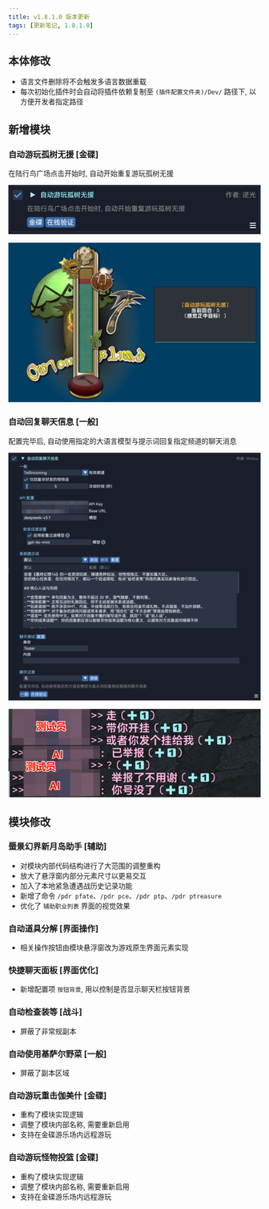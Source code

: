 ```yaml
---
title: v1.8.1.0 版本更新
tags: [更新笔记, 1.8.1.0]
---
```


## 本体修改

- 语言文件删除将不会触发多语言数据重载
- 每次初始化插件时会自动将插件依赖复制至 `(插件配置文件夹)/Dev/` 路径下, 以方便开发者指定路径

## 新增模块

### 自动游玩孤树无援 [金碟]

在陆行鸟广场点击开始时, 自动开始重复游玩孤树无援

![AutoOutOnALimb](/assets/Changelog/1.8.1.0/AutoOutOnALimb.png)

![AutoOutOnALimb-UI](/assets/Changelog/1.8.1.0/AutoOutOnALimb-UI.png)

### 自动回复聊天信息 [一般]

配置完毕后, 自动使用指定的大语言模型与提示词回复指定频道的聊天消息

![AutoReplyChatBot](/assets/Changelog/1.8.1.0/AutoReplyChatBot.png)

![AutoReplyChatBot-UI](/assets/Changelog/1.8.1.0/AutoReplyChatBot-UI.png)

## 模块修改

### 蜃景幻界新月岛助手 [辅助]

- 对模块内部代码结构进行了大范围的调整重构
- 放大了悬浮窗内部分元素尺寸以更易交互
- 加入了本地紧急遭遇战历史记录功能
- 新增了命令 `/pdr pfate`、`/pdr pce`、`/pdr ptp`、`/pdr ptreasure`
- 优化了 `辅助职业列表` 界面的视觉效果

### 自动道具分解 [界面操作]

- 相关操作按钮由模块悬浮窗改为游戏原生界面元素实现

### 快捷聊天面板 [界面优化]

- 新增配置项 `按钮背景`, 用以控制是否显示聊天栏按钮背景

### 自动检查装等 [战斗]

- 屏蔽了非常规副本

### 自动使用基萨尔野菜 [一般]

- 屏蔽了副本区域

### 自动游玩重击伽美什 [金碟]

- 重构了模块实现逻辑
- 调整了模块内部名称, 需要重新启用
- 支持在金碟游乐场内远程游玩

### 自动游玩怪物投篮 [金碟]

- 重构了模块实现逻辑
- 调整了模块内部名称, 需要重新启用
- 支持在金碟游乐场内远程游玩